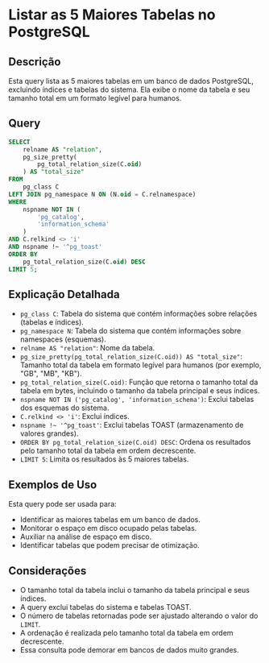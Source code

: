 # Listar as 5 Maiores Tabelas no PostgreSQL

## Descrição

Esta query lista as 5 maiores tabelas em um banco de dados PostgreSQL, excluindo índices e tabelas do sistema. Ela exibe o nome da tabela e seu tamanho total em um formato legível para humanos.

## Query

```sql
SELECT
    relname AS "relation",
    pg_size_pretty(
        pg_total_relation_size(C.oid)
    ) AS "total_size"
FROM
    pg_class C
LEFT JOIN pg_namespace N ON (N.oid = C.relnamespace)
WHERE
    nspname NOT IN (
        'pg_catalog',
        'information_schema'
    )
AND C.relkind <> 'i'
AND nspname !~ '^pg_toast'
ORDER BY
    pg_total_relation_size(C.oid) DESC
LIMIT 5;
```

## Explicação Detalhada

* `pg_class C`: Tabela do sistema que contém informações sobre relações (tabelas e índices).
* `pg_namespace N`: Tabela do sistema que contém informações sobre namespaces (esquemas).
* `relname AS "relation"`: Nome da tabela.
* `pg_size_pretty(pg_total_relation_size(C.oid)) AS "total_size"`: Tamanho total da tabela em formato legível para humanos (por exemplo, "GB", "MB", "KB").
* `pg_total_relation_size(C.oid)`: Função que retorna o tamanho total da tabela em bytes, incluindo o tamanho da tabela principal e seus índices.
* `nspname NOT IN ('pg_catalog', 'information_schema')`: Exclui tabelas dos esquemas do sistema.
* `C.relkind <> 'i'`: Exclui índices.
* `nspname !~ '^pg_toast'`: Exclui tabelas TOAST (armazenamento de valores grandes).
* `ORDER BY pg_total_relation_size(C.oid) DESC`: Ordena os resultados pelo tamanho total da tabela em ordem decrescente.
* `LIMIT 5`: Limita os resultados às 5 maiores tabelas.

## Exemplos de Uso

Esta query pode ser usada para:

* Identificar as maiores tabelas em um banco de dados.
* Monitorar o espaço em disco ocupado pelas tabelas.
* Auxiliar na análise de espaço em disco.
* Identificar tabelas que podem precisar de otimização.

## Considerações

* O tamanho total da tabela inclui o tamanho da tabela principal e seus índices.
* A query exclui tabelas do sistema e tabelas TOAST.
* O número de tabelas retornadas pode ser ajustado alterando o valor do `LIMIT`.
* A ordenação é realizada pelo tamanho total da tabela em ordem decrescente.
* Essa consulta pode demorar em bancos de dados muito grandes.
